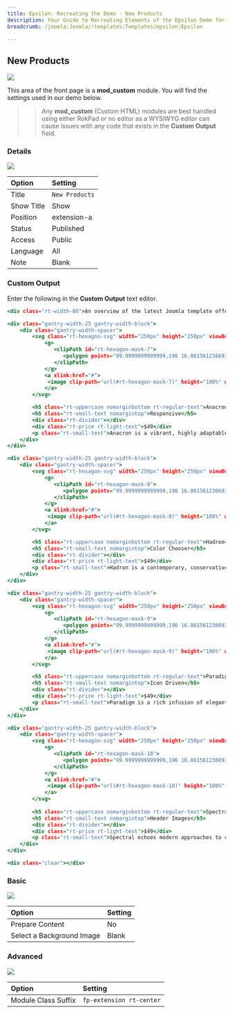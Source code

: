 ```yaml
---
title: Epsilon: Recreating the Demo - New Products
description: Your Guide to Recreating Elements of the Epsilon Demo for Joomla
breadcrumb: /joomla:Joomla/!templates:Templates/epsilon:Epsilon

---
```


New Products
-----

![][demo]

This area of the front page is a **mod_custom** module. You will find the settings used in our demo below.

>> Any **mod_custom** (Custom HTML) modules are best handled using either RokPad or no editor as a WYSIWYG editor can cause issues with any code that exists in the **Custom Output** field.

### Details

![][demo2]

| Option     | Setting        |  
| :--------- | :------------- |  
| Title      | `New Products` |  
| Show Title | Show           |  
| Position   | extension-a    |  
| Status     | Published      |  
| Access     | Public         |  
| Language   | All            |  
| Note       | Blank          |  

### Custom Output

Enter the following in the **Custom Output** text editor.

~~~ .html
<div class="rt-width-80">An overview of the latest Joomla template offerings from RocketTheme, available for individual purchase or part of a club subscription.</div>

<div class="gantry-width-25 gantry-width-block">
    <div class="gantry-width-spacer">
        <svg class="rt-hexagon-svg" width="250px" height="250px" viewBox = "0 0 200 200" xmlns="http://www.w3.org/2000/svg" xmlns:xlink="http://www.w3.org/1999/xlink" version="1.1">
            <g>
               <clipPath id="rt-hexagon-mask-7">
                  <polygon points="99.9999999999999,196 16.8615612366939,148 16.8615612366939,52 100,4 183.138438763306,52 183.138438763306,148" />
               </clipPath>
            </g> 
            <a xlink:href="#">
             <image clip-path="url(#rt-hexagon-mask-7)" height="100%" width="100%" xlink:href="images/rocketlauncher/frontpage/extension/img1.jpg" />
            </a>
        </svg> 

        <h5 class="rt-uppercase nomarginbottom rt-regular-text">Anacron</h5>
        <h5 class="rt-small-text nomargintop">Responsive</h5>
        <div class="rt-divider"></div>
        <div class="rt-price rt-light-text">$49</div>
        <p class="rt-small-text">Anacron is a vibrant, highly adaptable and engaging template, ideal for many sites, from community to business.</p>
    </div>
</div>

<div class="gantry-width-25 gantry-width-block">
    <div class="gantry-width-spacer">
        <svg class="rt-hexagon-svg" width="250px" height="250px" viewBox = "0 0 200 200" xmlns="http://www.w3.org/2000/svg" xmlns:xlink="http://www.w3.org/1999/xlink" version="1.1">
            <g>
               <clipPath id="rt-hexagon-mask-8">
                  <polygon points="99.9999999999999,196 16.8615612366939,148 16.8615612366939,52 100,4 183.138438763306,52 183.138438763306,148" />
               </clipPath>
            </g> 
            <a xlink:href="#">
             <image clip-path="url(#rt-hexagon-mask-8)" height="100%" width="100%" xlink:href="images/rocketlauncher/frontpage/extension/img2.jpg" />
            </a>
        </svg> 

        <h5 class="rt-uppercase nomarginbottom rt-regular-text">Hadron</h5>
        <h5 class="rt-small-text nomargintop">Color Chooser</h5>
        <div class="rt-divider"></div>
        <div class="rt-price rt-light-text">$49</div>
        <p class="rt-small-text">Hadron is a contemporary, conservative and flat design direction with new and rich animations.</p>
    </div>
</div>

<div class="gantry-width-25 gantry-width-block">
    <div class="gantry-width-spacer">
        <svg class="rt-hexagon-svg" width="250px" height="250px" viewBox = "0 0 200 200" xmlns="http://www.w3.org/2000/svg" xmlns:xlink="http://www.w3.org/1999/xlink" version="1.1">
            <g>
               <clipPath id="rt-hexagon-mask-9">
                  <polygon points="99.9999999999999,196 16.8615612366939,148 16.8615612366939,52 100,4 183.138438763306,52 183.138438763306,148" />
               </clipPath>
            </g> 
            <a xlink:href="#">
             <image clip-path="url(#rt-hexagon-mask-9)" height="100%" width="100%" xlink:href="images/rocketlauncher/frontpage/extension/img3.jpg" />
            </a>
        </svg> 

        <h5 class="rt-uppercase nomarginbottom rt-regular-text">Paradigm</h5>
        <h5 class="rt-small-text nomargintop">Icon Driven</h5>
        <div class="rt-divider"></div>
        <div class="rt-price rt-light-text">$49</div>
        <p class="rt-small-text">Paradigm is a rich infusion of elegant transparency with a modern frame, to create an invigorating site.</p>
    </div>
</div>

<div class="gantry-width-25 gantry-width-block">
    <div class="gantry-width-spacer">
        <svg class="rt-hexagon-svg" width="250px" height="250px" viewBox = "0 0 200 200" xmlns="http://www.w3.org/2000/svg" xmlns:xlink="http://www.w3.org/1999/xlink" version="1.1">
            <g>
               <clipPath id="rt-hexagon-mask-10">
                  <polygon points="99.9999999999999,196 16.8615612366939,148 16.8615612366939,52 100,4 183.138438763306,52 183.138438763306,148" />
               </clipPath>
            </g> 
            <a xlink:href="#">
             <image clip-path="url(#rt-hexagon-mask-10)" height="100%" width="100%" xlink:href="images/rocketlauncher/frontpage/extension/img4.jpg" />
            </a>
        </svg> 
        
        <h5 class="rt-uppercase nomarginbottom rt-regular-text">Spectral</h5>
        <h5 class="rt-small-text nomargintop">Header Images</h5>
        <div class="rt-divider"></div>
        <div class="rt-price rt-light-text">$49</div>
        <p class="rt-small-text">Spectral echoes modern approaches to create an elegant frame, focusing on content and excellence.</p>
    </div>
</div>

<div class="clear"></div>
~~~

### Basic

![][demo3]

| Option                    | Setting |  
| :------------------------ | :------ |  
| Prepare Content           | No      |  
| Select a Background Image | Blank   |

### Advanced

![][demo4]

| Option              | Setting                  |  
| :------------------ | :----------------------- |  
| Module Class Suffix | `fp-extension rt-center` |  

[demo]: assets/demo_7.jpeg
[demo2]: assets/demo_7a.jpeg
[demo3]: assets/demo_7b.jpeg
[demo4]: assets/demo_7c.jpeg
